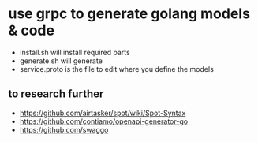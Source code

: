 # use grpc to generate golang models & code

- install.sh will install required parts
- generate.sh will generate
- service.proto is the file to edit where you define the models

## to research further

- https://github.com/airtasker/spot/wiki/Spot-Syntax
- https://github.com/contiamo/openapi-generator-go 
- https://github.com/swaggo